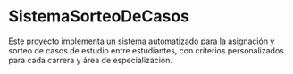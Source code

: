 # SistemaSorteoDeCasos
Este proyecto implementa un sistema automatizado para la asignación y sorteo de casos de estudio entre estudiantes, con criterios personalizados para cada carrera y área de especialización. 

